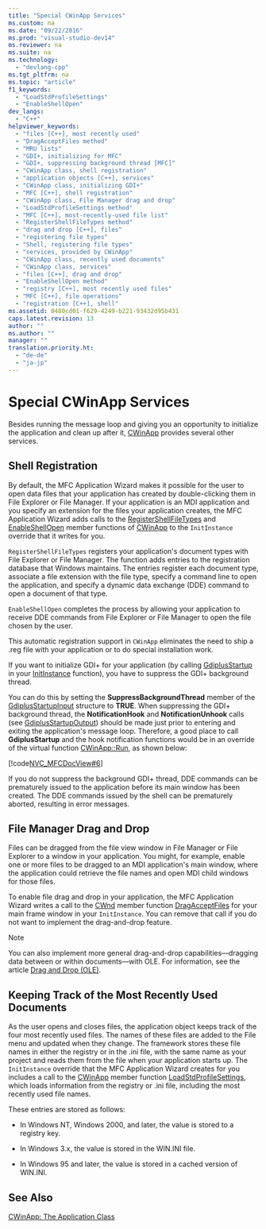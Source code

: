 ```yaml
---
title: "Special CWinApp Services"
ms.custom: na
ms.date: "09/22/2016"
ms.prod: "visual-studio-dev14"
ms.reviewer: na
ms.suite: na
ms.technology: 
  - "devlang-cpp"
ms.tgt_pltfrm: na
ms.topic: "article"
f1_keywords: 
  - "LoadStdProfileSettings"
  - "EnableShellOpen"
dev_langs: 
  - "C++"
helpviewer_keywords: 
  - "files [C++], most recently used"
  - "DragAcceptFiles method"
  - "MRU lists"
  - "GDI+, initializing for MFC"
  - "GDI+, suppressing background thread [MFC]"
  - "CWinApp class, shell registration"
  - "application objects [C++], services"
  - "CWinApp class, initializing GDI+"
  - "MFC [C++], shell registration"
  - "CWinApp class, File Manager drag and drop"
  - "LoadStdProfileSettings method"
  - "MFC [C++], most-recently-used file list"
  - "RegisterShellFileTypes method"
  - "drag and drop [C++], files"
  - "registering file types"
  - "Shell, registering file types"
  - "services, provided by CWinApp"
  - "CWinApp class, recently used documents"
  - "CWinApp class, services"
  - "files [C++], drag and drop"
  - "EnableShellOpen method"
  - "registry [C++], most recently used files"
  - "MFC [C++], file operations"
  - "registration [C++], shell"
ms.assetid: 0480cd01-f629-4249-b221-93432d95b431
caps.latest.revision: 13
author: ""
ms.author: ""
manager: ""
translation.priority.ht: 
  - "de-de"
  - "ja-jp"
---
```

# Special CWinApp Services
Besides running the message loop and giving you an opportunity to initialize the application and clean up after it, [CWinApp](../vs140/cwinapp-class.md) provides several other services.  
  
##  <a name="_core_shell_registration"></a> Shell Registration  
 By default, the MFC Application Wizard makes it possible for the user to open data files that your application has created by double-clicking them in File Explorer or File Manager. If your application is an MDI application and you specify an extension for the files your application creates, the MFC Application Wizard adds calls to the [RegisterShellFileTypes](../vs140/cwinapp--registershellfiletypes.md) and [EnableShellOpen](../vs140/cwinapp--enableshellopen.md) member functions of [CWinApp](../vs140/cwinapp-class.md) to the `InitInstance` override that it writes for you.  
  
 `RegisterShellFileTypes` registers your application's document types with File Explorer or File Manager. The function adds entries to the registration database that Windows maintains. The entries register each document type, associate a file extension with the file type, specify a command line to open the application, and specify a dynamic data exchange (DDE) command to open a document of that type.  
  
 `EnableShellOpen` completes the process by allowing your application to receive DDE commands from File Explorer or File Manager to open the file chosen by the user.  
  
 This automatic registration support in `CWinApp` eliminates the need to ship a .reg file with your application or to do special installation work.  
  
 If you want to initialize GDI+ for your application (by calling [GdiplusStartup](_gdiplus_FUNC_GdiplusStartup_token_input_output_) in your [InitInstance](../vs140/cwinapp--initinstance.md) function), you have to suppress the GDI+ background thread.  
  
 You can do this by setting the **SuppressBackgroundThread** member of the [GdiplusStartupInput](_gdiplus_STRUC_GdiplusStartupInput) structure to **TRUE**. When suppressing the GDI+ background thread, the **NotificationHook** and **NotificationUnhook** calls (see [GdiplusStartupOutput](_gdiplus_STRUC_GdiplusStartupOutput)) should be made just prior to entering and exiting the application's message loop. Therefore, a good place to call **GdiplusStartup** and the hook notification functions would be in an override of the virtual function [CWinApp::Run](../vs140/cwinapp--run.md), as shown below:  
  
 [!code[NVC_MFCDocView#6](../vs140/codesnippet/CPP/special-cwinapp-services_1.cpp)]  
  
 If you do not suppress the background GDI+ thread, DDE commands can be prematurely issued to the application before its main window has been created. The DDE commands issued by the shell can be prematurely aborted, resulting in error messages.  
  
##  <a name="_core_file_manager_drag_and_drop"></a> File Manager Drag and Drop  
 Files can be dragged from the file view window in File Manager or File Explorer to a window in your application. You might, for example, enable one or more files to be dragged to an MDI application's main window, where the application could retrieve the file names and open MDI child windows for those files.  
  
 To enable file drag and drop in your application, the MFC Application Wizard writes a call to the [CWnd](../vs140/cwnd-class.md) member function [DragAcceptFiles](../vs140/cwnd--dragacceptfiles.md) for your main frame window in your `InitInstance`. You can remove that call if you do not want to implement the drag-and-drop feature.  
  
> [!NOTE]
>  You can also implement more general drag-and-drop capabilities—dragging data between or within documents—with OLE. For information, see the article [Drag and Drop (OLE)](../vs140/drag-and-drop--ole-.md).  
  
##  <a name="_core_keeping_track_of_the_most_recently_used_documents"></a> Keeping Track of the Most Recently Used Documents  
 As the user opens and closes files, the application object keeps track of the four most recently used files. The names of these files are added to the File menu and updated when they change. The framework stores these file names in either the registry or in the .ini file, with the same name as your project and reads them from the file when your application starts up. The `InitInstance` override that the MFC Application Wizard creates for you includes a call to the [CWinApp](../vs140/cwinapp-class.md) member function [LoadStdProfileSettings](../vs140/cwinapp--loadstdprofilesettings.md), which loads information from the registry or .ini file, including the most recently used file names.  
  
 These entries are stored as follows:  
  
-   In Windows NT, Windows 2000, and later, the value is stored to a registry key.  
  
-   In Windows 3.x, the value is stored in the WIN.INI file.  
  
-   In Windows 95 and later, the value is stored in a cached version of WIN.INI.  
  
## See Also  
 [CWinApp: The Application Class](../vs140/cwinapp--the-application-class.md)